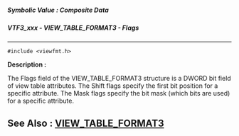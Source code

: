 ##### Symbolic Value : Composite Data
##### VTF3_xxx - VIEW_TABLE_FORMAT3 - Flags
---
```
#include <viewfmt.h>
```
**Description :**

The Flags field of the VIEW_TABLE_FORMAT3 structure is a DWORD bit field of 
view table attributes.  The Shift flags specify the first bit position for a 
specific attribute.  The Mask flags specify the bit mask (which bits are used) 
for a specific attribute.

**See Also :**
[VIEW_TABLE_FORMAT3](/reference/Data/VIEW_TABLE_FORMAT3)
---
